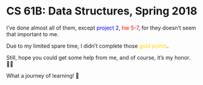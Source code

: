 # CS 61B: Data Structures, Spring 2018

I’ve done almost all of them, except <font color=blue>project 2</font>, <font color=red>hw 5-7</font>, for they doesn’t seem that important to me. 

Due to my limited spare time, I didn’t complete those <font color=gold>gold points</font>.

Still, hope you could get some help from me, and of course, it’s my honor. 🧑‍💻

What a journey of learning! 💃
